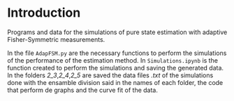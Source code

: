 # Introduction
Programs and data for the simulations of pure state estimation with adaptive Fisher-Symmetric measurements.

In the file `AdapFSM.py` are the necessary functions to perform the simulations of the performance of the estimation method. In `Simulations.ipynb` is the function created to perform the simulations and saving the generated data. In the folders *2_3*,*2_4*,*2_5* are saved the data files *.txt* of the simulations done with the ensamble division said in the names of each folder, the code that perform de graphs and the curve fit of the data. 
